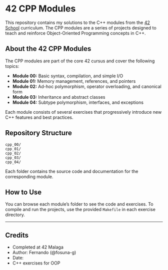 # 42 CPP Modules

This repository contains my solutions to the C++ modules from the [42 School](https://42.fr/) curriculum. The CPP modules are a series of projects designed to teach and reinforce Object-Oriented Programming concepts in C++.

## About the 42 CPP Modules

The CPP modules are part of the core 42 cursus and cover the following topics:

- **Module 00:** Basic syntax, compilation, and simple I/O
- **Module 01:** Memory management, references, and pointers
- **Module 02:** Ad-hoc polymorphism, operator overloading, and canonical form
- **Module 03:** Inheritance and abstract classes
- **Module 04:** Subtype polymorphism, interfaces, and exceptions

Each module consists of several exercises that progressively introduce new C++ features and best practices.

## Repository Structure

```
cpp_00/
cpp_01/
cpp_02/
cpp_03/
cpp_04/
```

Each folder contains the source code and documentation for the corresponding module.

## How to Use

You can browse each module’s folder to see the code and exercises. To compile and run the projects, use the provided `Makefile` in each exercise directory.

---

## **Credits**

- Completed at 42 Malaga
- Author: Fernando (@fosuna-g)
- Date:
- C++ exercises for OOP